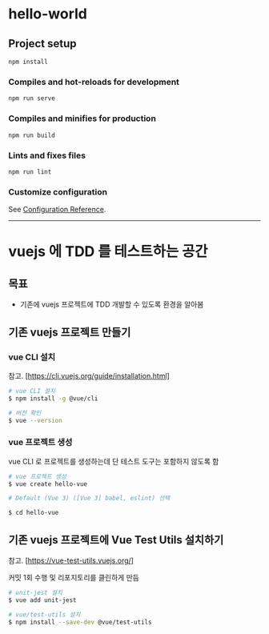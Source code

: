 # hello-world

## Project setup
```
npm install
```

### Compiles and hot-reloads for development
```
npm run serve
```

### Compiles and minifies for production
```
npm run build
```

### Lints and fixes files
```
npm run lint
```

### Customize configuration
See [Configuration Reference](https://cli.vuejs.org/config/).

---

# vuejs 에 TDD 를 테스트하는 공간

## 목표

- 기존에 vuejs 프로젝트에 TDD 개발할 수 있도록 환경을 알아봄

## 기존 vuejs 프로젝트 만들기

### vue CLI 설치

참고. [https://cli.vuejs.org/guide/installation.html]

```bash
# vue CLI 설치
$ npm install -g @vue/cli

# 버전 확인
$ vue --version
```

### vue 프로젝트 생성

vue CLI 로 프로젝트를 생성하는데 단 테스트 도구는 포함하지 않도록 함

```bash
# vue 프로젝트 생성
$ vue create hello-vue

# Default (Vue 3) ([Vue 3] babel, eslint) 선택

$ cd hello-vue
```

## 기존 vuejs 프로젝트에 Vue Test Utils 설치하기

참고. [https://vue-test-utils.vuejs.org/]

커밋 1회 수행 및 리포지토리를 클린하게 만듬

```bash
# unit-jest 설치
$ vue add unit-jest

# vue/test-utils 설치
$ npm install --save-dev @vue/test-utils
```

